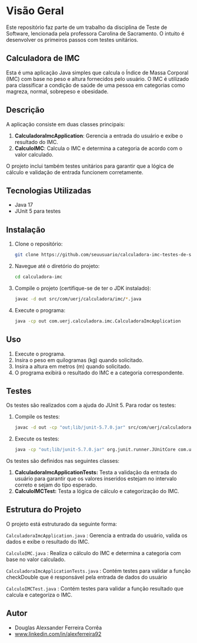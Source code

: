 # Visão Geral

Este repositório faz parte de um trabalho da disciplina de Teste de Software, lencionada pela professora Carolina de Sacramento. O intuito é desenvolver os primeiros passos com testes unitários.

## Calculadora de IMC

Esta é uma aplicação Java simples que calcula o Índice de Massa Corporal (IMC) com base no peso e altura fornecidos pelo usuário. O IMC é utilizado para classificar a condição de saúde de uma pessoa em categorias como magreza, normal, sobrepeso e obesidade.

## Descrição

A aplicação consiste em duas classes principais:
1. **CalculadoraImcApplication**: Gerencia a entrada do usuário e exibe o resultado do IMC.
2. **CalculoIMC**: Calcula o IMC e determina a categoria de acordo com o valor calculado.

O projeto inclui também testes unitários para garantir que a lógica de cálculo e validação de entrada funcionem corretamente.

## Tecnologias Utilizadas

- Java 17
- JUnit 5 para testes

## Instalação

1. Clone o repositório:
   ```bash
   git clone https://github.com/seuusuario/calculadora-imc-testes-de-software.git
2. Navegue até o diretório do projeto:
    ```bash
   cd calculadora-imc
3. Compile o projeto (certifique-se de ter o JDK instalado):
   ```bash
   javac -d out src/com/uerj/calculadora/imc/*.java
4. Execute o programa:
    ```bash
   java -cp out com.uerj.calculadora.imc.CalculadoraImcApplication

## Uso

1. Execute o programa.
2. Insira o peso em quilogramas (kg) quando solicitado.
3. Insira a altura em metros (m) quando solicitado.
4. O programa exibirá o resultado do IMC e a categoria correspondente.

## Testes

  Os testes são realizados com a ajuda do JUnit 5. Para rodar os testes:

1. Compile os testes:
   ```bash
   javac -d out -cp "out;lib/junit-5.7.0.jar" src/com/uerj/calculadora/imc/*Test.java
2. Execute os testes:
    ```bash
   java -cp "out;lib/junit-5.7.0.jar" org.junit.runner.JUnitCore com.uerj.calculadora.imc.CalculadoraImcApplicationTests com.uerj.calculadora.imc.CalculoIMCTest

  Os testes são definidos nas seguintes classes:

  1. **CalculadoraImcApplicationTests:** Testa a validação da entrada do usuário para garantir que os valores inseridos estejam no intervalo correto e sejam do tipo esperado.
  2. **CalculoIMCTest:** Testa a lógica de cálculo e categorização do IMC.

## Estrutura do Projeto

  O projeto está estruturado da seguinte forma:

  `CalculadoraImcApplication.java` : Gerencia a entrada do usuário, valida os dados e exibe o resultado do IMC.

  `CalculoIMC.java` : Realiza o cálculo do IMC e determina a categoria com base no valor calculado.

  `CalculadoraImcApplicationTests.java` : Contém testes para validar a função checkDouble que é responsável pela entrada de dados do usuário

  `CalculoIMCTest.java` : Contém testes para validar a função resultado que calcula e categoriza o IMC.

  ## Autor

- Douglas Alexsander Ferreira Corrêa
- www.linkedin.com/in/alexferreira92
